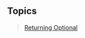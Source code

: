 ## Topics
> [Returning Optional](https://alikaanbaci.github.io/dsnalgo/effective_java/returning_optional)
